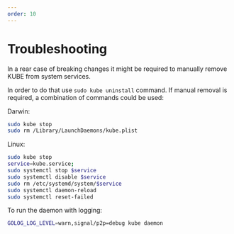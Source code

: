```yaml
---
order: 10
---
```


# Troubleshooting

In a rear case of breaking changes it might be required to manually remove KUBE from system services.

In order to do that use `sudo kube uninstall` command. If manual removal is required, a combination of commands could be used:

Darwin:

```bash
sudo kube stop
sudo rm /Library/LaunchDaemons/kube.plist
```

Linux:

```bash
sudo kube stop
service=kube.service;
sudo systemctl stop $service
sudo systemctl disable $service
sudo rm /etc/systemd/system/$service
sudo systemctl daemon-reload
sudo systemctl reset-failed
```

To run the daemon with logging:

```bash
GOLOG_LOG_LEVEL=warn,signal/p2p=debug kube daemon
```